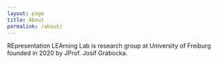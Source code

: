 ```yaml
---
layout: page
title: About
permalink: /about/
---
```


REpresentation LEArning Lab is research group at University of Freiburg founded in 2020 by JProf. Josif Grabocka.


